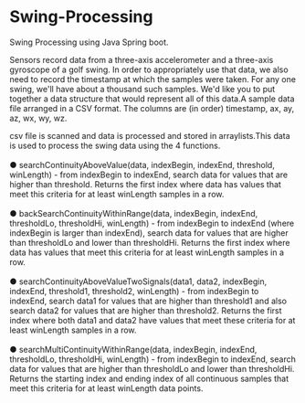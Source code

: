 # Swing-Processing
Swing Processing using Java Spring boot.

Sensors record data from a three-axis accelerometer and a three-axis gyroscope of a golf swing. In order to
appropriately use that data, we also need to record the timestamp at which the samples were taken. For
any one swing, we'll have about a thousand such samples. We'd like you to put together a data structure
that would represent all of this data.A sample data file arranged in a CSV format. The columns
are (in order) timestamp, ax, ay, az, wx, wy, wz. 


csv file is scanned and data is processed and stored in arraylists.This data is used to process the swing data using the 4 functions.<br>
<br>● searchContinuityAboveValue(data, indexBegin, indexEnd, threshold,
winLength) - from indexBegin to indexEnd, search data for values that are higher than
threshold. Returns the first index where data has values that meet this criteria for at least
winLength samples in a row.</br>
<br>● backSearchContinuityWithinRange(data, indexBegin, indexEnd,
thresholdLo, thresholdHi, winLength) - from indexBegin to indexEnd (where
indexBegin is larger than indexEnd), search data for values that are higher than
thresholdLo and lower than thresholdHi. Returns the first index where data has values that
meet this criteria for at least winLength samples in a row.</br>
<br>● searchContinuityAboveValueTwoSignals(data1, data2, indexBegin,
indexEnd, threshold1, threshold2, winLength) - from indexBegin to indexEnd,
search data1 for values that are higher than threshold1 and also search data2 for values
that are higher than threshold2. Returns the first index where both data1 and data2 have
values that meet these criteria for at least winLength samples in a row.</br>
<br>● searchMultiContinuityWithinRange(data, indexBegin, indexEnd,
thresholdLo, thresholdHi, winLength) - from indexBegin to indexEnd, search data
for values that are higher than thresholdLo and lower than thresholdHi. Returns the
starting index and ending index of all continuous samples that meet this criteria for at least
winLength data points.</br>
